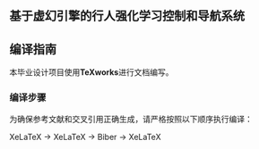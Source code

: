 ## 基于虚幻引擎的行人强化学习控制和导航系统

## 编译指南

本毕业设计项目使用**TeXworks**进行文档编写。

### 编译步骤
为确保参考文献和交叉引用正确生成，请严格按照以下顺序执行编译：

  XeLaTeX → XeLaTeX → Biber → XeLaTeX
